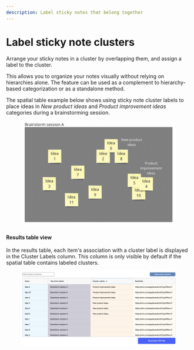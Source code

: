 ```yaml
---
description: Label sticky notes that belong together
---
```


# Label sticky note clusters

Arrange your sticky notes in a cluster by overlapping them, and assign a label to the cluster.&#x20;

This allows you to organize your notes visually without relying on hierarchies alone. The feature can be used as a complement to hierarchy-based categorization or as a standalone method.

The spatial table example below shows using sticky note cluster labels to place ideas in _New product ideas_ and _Product improvement ideas_ categories during a brainstorming session.

<figure><img src="../.gitbook/assets/VisualData_ClusterLabels_01.png" alt=""><figcaption></figcaption></figure>

#### Results table view

In the results table, each item's association with a cluster label is displayed in the Cluster Labels column. This column is only visible by default if the spatial table contains labeled clusters.

<figure><img src="../.gitbook/assets/VisualData_ClusterLabels_results_01.png" alt=""><figcaption></figcaption></figure>
